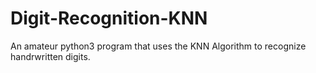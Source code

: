 # Digit-Recognition-KNN
An amateur python3 program that uses the KNN Algorithm to recognize handrwritten digits.
